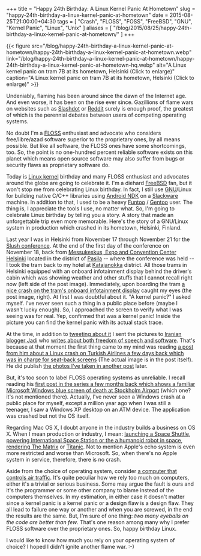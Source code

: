 +++
title = "Happy 24th Birthday: A Linux Kernel Panic At Hometown"
slug = "happy-24th-birthday-a-linux-kernel-panic-at-hometown"
date = 2015-08-25T21:00:00+04:30
tags = [ "Crash", "FLOSS", "FOSS", "FreeBSD", "GNU", "Kernel Panic", "Linux", "Unix" ]
aliases = [ "/blog/2015/08/25/happy-24th-birthday-a-linux-kernel-panic-at-hometown/" ]
+++

{{< figure src="/blog/happy-24th-birthday-a-linux-kernel-panic-at-hometown/happy-24th-birthday-a-linux-kernel-panic-at-hometown.webp" link="/blog/happy-24th-birthday-a-linux-kernel-panic-at-hometown/happy-24th-birthday-a-linux-kernel-panic-at-hometown-hq.webp" alt="A Linux kernel panic on tram 7B at its hometown, Helsinki (Click to enlarge)" caption="A Linux kernel panic on tram 7B at its hometown, Helsinki (Click to enlarge)" >}}

Undeniably, flaming has been around since the dawn of the Internet age. And even worse, it has been on the rise ever since. Gazillions of flame wars on websites such as [Slashdot](http://slashdot.org) or [Reddit](https://www.reddit.com/) surely is enough proof, the greatest of which is the perennial debates between users of competing operating systems. 

No doubt I'm a [FLOSS](https://en.wikipedia.org/wiki/Free_and_open-source_software) enthusiast and advocate who considers free/libre/azad software superior to the proprietary ones, by all means possible. But like all software, the FLOSS ones have some shortcomings, too. So, the point is no one-hundred percent reliable software exists on this planet which means open source software may also suffer from bugs or security flaws as proprietary software do.

Today is [Linux kernel](https://www.kernel.org/) birthday and many FLOSS enthusiast and advocates around the globe are going to celebrate it. I'm a diehard [FreeBSD](https://www.freebsd.org/) fan, but it won't stop me from celebrating Linux birthday. In fact, I still use [GNU](https://www.gnu.org/home.en.html)/Linux for building native C/C++ libraries using [Android NDK](https://developer.android.com/tools/sdk/ndk/) on a [Slackware](http://www.slackware.com/) machine. In addition to that, I used to be a heavy [Funtoo](http://www.funtoo.org/) / [Gentoo](https://www.gentoo.org/) user. The thing is, I appreciate the tools I use, no matter what. So, I'm going to celebrate Linux birthday by telling you a story. A story that made an unforgettable trip even more memorable. Here's the story of a GNU/Linux system in production which crashed in its hometown, Helsinki, Finland.

<!--more-->

Last year I was in Helsinki from November 17 through November 21 for the [Slush conference](http://www.slush.org/). At the end of the first day of the conference on November 18, back from [Messukeskus, Expo and Convention Center Helsinki](http://www.messukeskus.com/en/) located in the district of [Pasila](https://en.wikipedia.org/wiki/Pasila) -- where the conference was held -- I took the tram back to my hotel at [Katajanokka](https://en.wikipedia.org/wiki/Katajanokka) district. All those trams in Helsinki equipped with an onboard infotainment display behind the driver's cabin which was showing weather and other stuffs that I cannot recall right now (left side of the post image). Immediately, upon boarding the tram [a nice crash on the tram's onboard infotainment display](https://twitter.com/NuLL3rr0r/status/534796458546196480/photo/1) caught my eyes (the post image, right). At first I was doubtful about it. "A kernel panic?" I asked myself. I've never seen such a thing in a public place before (maybe I wasn't lucky enough). So, I approached the screen to verify what I was seeing was for real. Yep, confirmed that was a kernel panic! Inside the picture you can find the kernel panic with its actual stack trace.

At the time, in addition to [tweeting about it](https://twitter.com/NuLL3rr0r/status/534796458546196480/photo/1) I sent the pictures to [Iranian blogger Jadi](https://twitter.com/jadi) who [writes about both freedom of speech and software](https://twitter.com/radiojadi). That's because at that moment the first thing came to my mind was reading [a post from him about a Linux crash on Turkish Airlines a few days back which was in charge for seat-back screens](http://jadi.net/2014/11/linux-crash/) (The actual image is in the post itself). He did publish [the photos I've taken in another post](http://jadi.net/2014/11/linux-crash-2/) later.

But, it's too soon to label FLOSS operating systems as unreliable. I recall reading his [first post in the series a few months back which shows a familiar Microsoft Windows blue screen of death at Stockholm Airport](http://jadi.net/2014/08/stockholm-windows-crash/) (which one? it's not mentioned there). Actually, I've never seen a Windows crash at a public place for myself, except a million year ago when I was still a teenager, I saw a Windows XP desktop on an ATM device. The application was crashed but not the OS itself.

Regarding Mac OS X, I doubt anyone in the industry builds a business on OS X. When I mean production or industry, I mean: [launching a Space Shuttle](http://www.linuxjournal.com/article/2186), [powering International Space Station or the a humanoid robot in space](http://www.extremetech.com/extreme/155392-international-space-station-switches-from-windows-to-linux-for-improved-reliability), [rendering The Matrix](https://www.freebsd.org/news/press-rel-1.html) or [Titanic](http://www.linuxjournal.com/article/2494). Not to mention Apple's echo system is even more restricted and worse than Microsoft. So, when there's no Apple system in service, therefore, there is no crash.

Aside from the choice of operating system, consider [a computer that controls air traffic](http://www.reuters.com/article/2014/05/12/us-airtraffic-bug-exclusive-idUSBREA4B02320140512). It's quite peculiar how we rely too much on computers, either it's a trivial or serious business. Some may argue the fault is ours and it's the programmer or some other company to blame instead of the computers themselves. In my estimation, in either case it doesn't matter since a kernel panic is a kernel panic or a design flaw is a design flaw. They all lead to failure one way or another and when you are screwed, in the end the results are the same. But, I'm sure of one thing: _two many eyeballs on the code are better than few_. That's one reason among many why I prefer FLOSS software over the proprietary ones. So, happy birthday Linux.

I would like to know how much you rely on your operating system of choice? I hoped I didn't ignite another flame war. :-)
